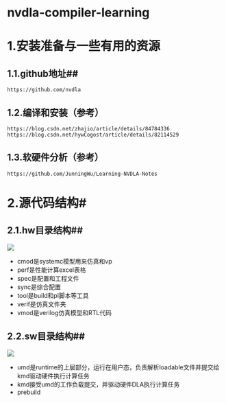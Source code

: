 # nvdla-compiler-learning
# 1.安装准备与一些有用的资源 #
## 1.1.github地址##
	https://github.com/nvdla
## 1.2.编译和安装（参考）
	https://blog.csdn.net/zhajio/article/details/84784336 
	https://blog.csdn.net/hywCogost/article/details/82114529
## 1.3.软硬件分析（参考）
	https://github.com/JunningWu/Learning-NVDLA-Notes
# 2.源代码结构#
## 2.1.hw目录结构##
![](https://github.com/zeasa/nvdla-compiler/raw/master/document/imgs/hwfolderlist.png)

- cmod是systemc模型用来仿真和vp
- perf是性能计算excel表格
- spec是配置和工程文件
- sync是综合配置
- tool是build和pl脚本等工具
- verif是仿真文件夹
- vmod是verilog仿真模型和RTL代码
## 2.2.sw目录结构##
![](https://github.com/zeasa/nvdla-compiler/raw/master/document/imgs/swfolderlist.png)

- umd是runtime的上层部分，运行在用户态，负责解析loadable文件并提交给kmd驱动硬件执行计算任务
- kmd接受umd的工作负载提交，并驱动硬件DLA执行计算任务
- prebuild